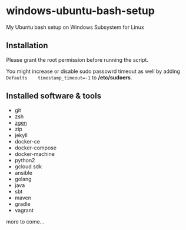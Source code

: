 # windows-ubuntu-bash-setup
My Ubuntu bash setup on Windows Subsystem for Linux

## Installation

Please grant the root permission before running the script.

You might increase or disable sudo passowrd timeout as well by adding `Defaults    timestamp_timeout=-1` to **/etc/sudoers**.

## Installed software & tools
* git
* zsh
* [zgen](https://github.com/tarjoilija/zgen)
* zip
* jekyll
* docker-ce
* docker-compose
* docker-machine
* python2
* gcloud sdk
* ansible
* golang
* java
* sbt
* maven
* gradle
* vagrant

more to come...
